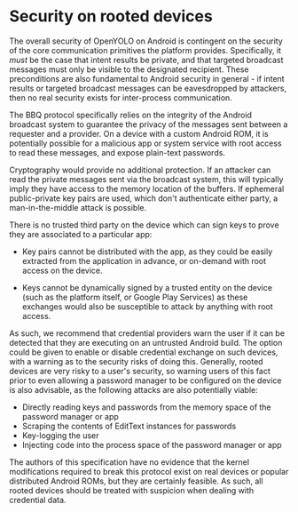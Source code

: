 # Security on rooted devices

The overall security of OpenYOLO on Android is contingent on the security
of the core communication primitives the platform provides. Specifically,
it _must_ be the case that intent results be private, and that targeted
broadcast messages must only be visible to the designated recipient. These
preconditions are also fundamental to Android security in general - if
intent results or targeted broadcast messages can be eavesdropped by attackers,
then no real security exists for inter-process communication.

The BBQ protocol specifically relies on the integrity of the Android broadcast
system  to guarantee the privacy of the messages sent between a requester and a
provider. On a device with a custom Android ROM, it is potentially possible for
a malicious app or system service with root access to read these messages, and
expose plain-text passwords.

Cryptography would provide no additional protection. If an attacker can read
the private messages sent via the broadcast system, this will typically imply
they have access to the memory location of the buffers. If ephemeral
public-private key pairs are used, which don't authenticate either party, a
man-in-the-middle attack is possible.

There is no trusted third party on the device which can sign keys to prove they
are associated to a particular app:

- Key pairs cannot be distributed with the app, as they could be easily
  extracted from the application in advance, or on-demand with
  root access on the device.

- Keys cannot be dynamically signed by a trusted entity on the device (such as
  the platform itself, or Google Play Services) as these exchanges
  would also be susceptible to attack by anything with root access.

As such, we recommend that credential providers warn the user if it can be
detected that they are executing on an untrusted Android build. The option could
be given to enable or disable credential exchange on such devices, with a
warning as to the security risks of doing this. Generally, rooted devices are
very risky to a user's security, so warning users of this fact prior to even
allowing a password manager to be configured on the device is also advisable,
as the following attacks are also potentially viable:

- Directly reading keys and passwords from the memory space of the password
  manager or app
- Scraping the contents of EditText instances for passwords
- Key-logging the user
- Injecting code into the process space of the password manager or app

The authors of this specification have no evidence that the kernel modifications
required to break this protocol exist on real devices or popular distributed
Android ROMs, but they are certainly feasible. As such, all rooted devices
should be treated with suspicion when dealing with credential data.
